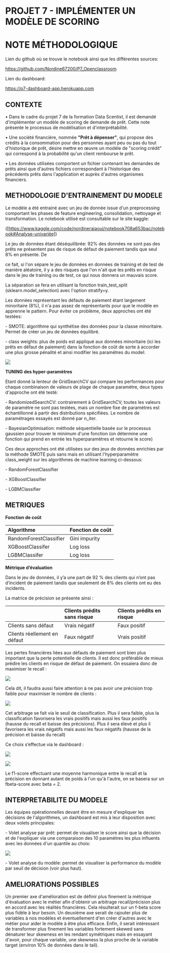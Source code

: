 

# PROJET 7 - IMPLÉMENTER UN MODÈLE DE SCORING
# NOTE MÉTHODOLOGIQUE

Lien du github où se trouve le notebook ainsi que les différentes sources:

https://github.com/Nordine67200/P7_Openclassroom

Lien du dashboard:

https://p7-dashboard-app.herokuapp.com

## CONTEXTE

• Dans le cadre du projet 7 de la formation Data Scentist, il est demandé d'implémenter un modèle de scoring de demande de prêt. Cette note présente le processus de modélisation et d'interprétabilité.

• Une société financière, nommée **"Prêt à dépenser"**, qui propose des crédits à la consommation pour des personnes ayant peu ou pas du tout d'historique de prêt, désire mettre en œuvre un modèle de "scoring crédit" qui correspond à la probabilité qu'un client rembourse le prêt.

• Les données utilisées comportent un fichier contenant les demandes de prêts ainsi que d'autres fichiers correspondant à l'historique des précédents prêts dans l'application et auprès d'autres organismes financiers.

## METHODOLOGIE D'ENTRAINEMENT DU MODELE

Le modèle a été entrainé avec un jeu de donnée issue d'un preprocessing comportant les phases de feature engineering, consolidation, nettoyage et transformation. Le notebook utilisé est consultable sur le site kaggle:

([https://www.kaggle.com/code/nordinerajaoui/notebook708a653bac/notebook#Analyse-univariée])

Le jeu de données étant déséquilibrée: 92% des données ne sont pas des prêts ne présentent pas de risque de défaut de paiement tandis que seul 8% en présente. De

ce fait, si l'on sépare le jeu de données en données de training et de test de manière aléatoire, il y a des risques que l'on n'ait que les prêts en risque dans le jeu de training ou de test, ce qui nous donnera un mauvais score.

La séparation se fera en utilisant la fonction train\_test\_split (sklearn.model\_selection) avec l'option stratify=y.

Les données représentant les défauts de paiement étant largement minoritaire (8%), il n'a pas assez de représentants pour que le modèle en apprenne le pattern. Pour éviter ce problème, deux approches ont été testées:

\- SMOTE: algorithme qui synthétise des données pour la classe minoritaire. Permet de créer un jeu de données équilibré.

\- class weights: plus de poids est appliqué aux données minoritaire (ici les prêts en défaut de paiement) dans la fonction de coût de sorte à accorder une plus grosse pénalité et ainsi modifier les paramètres du model:

![](./images/CaptureLogLossFormulaWithWeighted.PNG)

**TUNING des hyper-paramètres**

Etant donné la lenteur de GridSearchCV qui compare les performances pour chaque combinaison de valeurs de plage de chaque paramètre, deux types d'approche ont été testé:

\- RandomizedSearchCV: contrairement à GridSearchCV, toutes les valeurs de paramètre ne sont pas testées, mais un nombre fixe de paramètres est échantillonné à partir des distributions spécifiées. Le nombre de paramétrages essayés est donné par n\_iter.

\- BayesianOptimisation: méthode séquentielle basée sur le processus gaussien pour trouver le minimum d'une fonction (on détermine une fonction qui prend en entrée les hyperparamètres et retourne le score)

Ces deux approches ont été utilisées sur des jeux de données enrichies par la méthode SMOTE puis sans mais en utilisant l'hyperparamètre class\_weight sur les algorithmes de machine learning ci-dessous:

\- RandomForestClassifier

\- XGBoostClassifier

\- LGBMClassifier


## METRIQUES

**Fonction de coût**


|**Algorithme**|**Fonction de coût**|
| :- | :- |
|RandomForestClassifier|Gini impurity|
|XGBoostClassifer|Log loss|
|LGBMClassifer|Log loss|

**Métrique d’évaluation**

Dans le jeu de données, il y’a une part de 92 % des clients qui n’ont pas d’incident de paiement tandis que seulement de 8% des clients ont eu des incidents.

La matrice de précision se présente ainsi :

||Clients prédits sans risque|Clients prédits en risque|
| :- | :- | :- |
|Clients sans défaut|Vrais négatif|Faux positif|
|Clients réellement en défaut|Faux négatif|Vrais positif|

Les pertes financières liées aux défauts de paiement sont bien plus important que la perte potentielle de clients. Il est donc préférable de mieux prédire les clients en risque de défaut de paiement. On essaiera donc de maximiser le recall :

![](./images/recall_formula.png)

Cela dit, il faudra aussi faire attention à ne pas avoir une précision trop faible pour maximiser le nombre de clients :

![](./images/precision_formula.png)

Cet arbitrage se fait via le seuil de classification. Plus il sera faible, plus la classification favorisera les vrais positifs mais aussi les faux positifs (hausse du recall et baisse des précisions). Plus il sera élevé et plus il favorisera les vrais négatifs mais aussi les faux négatifs (hausse de la précision et baisse du recall)

Ce choix s’effectue via le dashboard :


![](./images/CaptureChoixSeuil.PNG)

![](./images/CaptureScoreBarPlot.PNG)

Le f1-score effectuant une moyenne harmonique entre le recall et la précision en donnant autant de poids à l'un qu'à l'autre, on se basera sur un fbeta-score avec beta = 2. 


## INTERPRETABILITE DU MODELE

Les équipes opérationnelles devant être en mesure d'expliquer les décisions de l'algorithmes, un dashboard est mis à leur disposition avec deux volets principales:

\- Volet analyse par prêt: permet de visualiser le score ainsi que la décision et de l'expliquer via une comparaison des 10 paramètres les plus influents avec les données d'un quantile au choix:

![](./images/CaptureDataVsQuantile.PNG)

\- Volet analyse du modèle: permet de visualiser la performance du modèle par seuil de décision (voir plus haut).

## AMELIORATIONS POSSIBLES

Un premier axe d'amélioration est de définir plus finement la métrique d'évaluation avec le métier afin d'obtenir un arbitrage recall/précision plus en accord avec les réalités financières. Cela résulterait sur un f-beta score plus fidèle à leur besoin.
Un deuxième axe serait de rajouter plus de variables à nos modèles et éventuellement d'en créer d'autres avec le métier pour aider le modèle à être plus efficace.
Enfin, il serait intéressant de transformer plus finement les variables fortement skewed sans dénaturer leur skewness en les rendant symétriques mais en essayant d'avoir, pour chaque variable, une skewness la plus proche de la variable target (environ 10% de données dans le tail).

